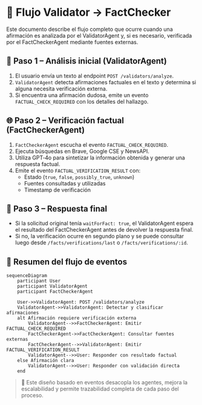 # 🔄 Flujo Validator → FactChecker

Este documento describe el flujo completo que ocurre cuando una afirmación es analizada por el ValidatorAgent y, si es necesario, verificada por el FactCheckerAgent mediante fuentes externas.

## 🧠 Paso 1 – Análisis inicial (ValidatorAgent)

1. El usuario envía un texto al endpoint `POST /validators/analyze`.
2. `ValidatorAgent` detecta afirmaciones factuales en el texto y determina si alguna necesita verificación externa.
3. Si encuentra una afirmación dudosa, emite un evento `FACTUAL_CHECK_REQUIRED` con los detalles del hallazgo.

## 🌐 Paso 2 – Verificación factual (FactCheckerAgent)

1. `FactCheckerAgent` escucha el evento `FACTUAL_CHECK_REQUIRED`.
2. Ejecuta búsquedas en Brave, Google CSE y NewsAPI.
3. Utiliza GPT‑4o para sintetizar la información obtenida y generar una respuesta factual.
4. Emite el evento `FACTUAL_VERIFICATION_RESULT` con:
    - Estado (`true`, `false`, `possibly_true`, `unknown`)
    - Fuentes consultadas y utilizadas
    - Timestamp de verificación

## 🔁 Paso 3 – Respuesta final

- Si la solicitud original tenía `waitForFact: true`, el ValidatorAgent espera el resultado del FactCheckerAgent antes de devolver la respuesta final.
- Si no, la verificación ocurre en segundo plano y se puede consultar luego desde `/facts/verifications/last` o `/facts/verifications/:id`.

## 🧾 Resumen del flujo de eventos

```mermaid
sequenceDiagram
    participant User
    participant ValidatorAgent
    participant FactCheckerAgent

    User->>ValidatorAgent: POST /validators/analyze
    ValidatorAgent->>ValidatorAgent: Detectar y clasificar afirmaciones
    alt Afirmación requiere verificación externa
        ValidatorAgent-->>FactCheckerAgent: Emitir FACTUAL_CHECK_REQUIRED
        FactCheckerAgent->>FactCheckerAgent: Consultar fuentes externas
        FactCheckerAgent-->>ValidatorAgent: Emitir FACTUAL_VERIFICATION_RESULT
        ValidatorAgent-->>User: Responder con resultado factual
    else Afirmación clara
        ValidatorAgent-->>User: Responder con validación directa
    end
```

> 📌 Este diseño basado en eventos desacopla los agentes, mejora la escalabilidad y permite trazabilidad completa de cada paso del proceso.
